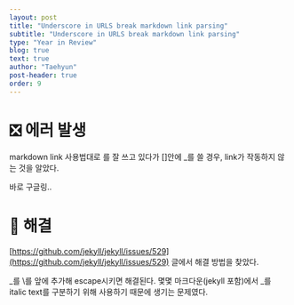 ```yaml
---
layout: post
title: "Underscore in URLS break markdown link parsing"
subtitle: "Underscore in URLS break markdown link parsing"
type: "Year in Review"
blog: true
text: true
author: "Taehyun"
post-header: true
order: 9
---
```


# ❎ 에러 발생
markdown link 사용법대로 []()를 잘 쓰고 있다가 []안에 _를 쓸 경우, link가 작동하지 않는 것을 알았다.

바로 구글링..

# 🌟 해결
[https://github.com/jekyll/jekyll/issues/529](https://github.com/jekyll/jekyll/issues/529) 글에서 해결 방법을 찾았다.

_를 \를 앞에 추가해 escape시키면 해결된다. 몇몇 마크다운(jekyll 포함)에서 _를 italic text를 구분하기 위해 사용하기 때문에 생기는 문제였다.
